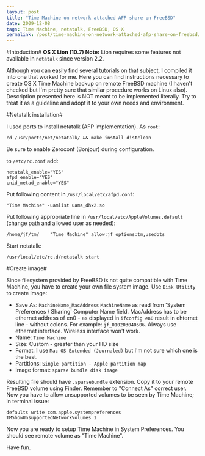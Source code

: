 ```yaml
---
layout: post
title: "Time Machine on network attached AFP share on FreeBSD"
date: 2009-12-08
tags: Time Machine, netatalk, FreeBSD, OS X
permalink: /post/time-machine-on-network-attached-afp-share-on-freebsd/
---
```

#Intoduction#
**OS X Lion (10.7) Note:** Lion requires some features not available in `netatalk` since version 2.2.

Although you can easily find several tutorials on that subject, I compiled it into one that worked for me. Here you can find instructions necessary to create OS X Time Machine backup on remote FreeBSD machine (I haven't checked but I'm pretty sure that similar procedure works on Linux also). Description presented here is NOT meant to be implemented literally. Try to treat it as a guideline and adopt it to your own needs and environment.

#Netatalk installation#

I used ports to install netatalk (AFP implementation). As `root`:

    cd /usr/ports/net/netatalk/ && make install distclean

Be sure to enable Zeroconf (Bonjour) during configuration.
    
to `/etc/rc.conf` add:

    netatalk_enable="YES"
    afpd_enable="YES"
    cnid_metad_enable="YES"

Put following content in `/usr/local/etc/afpd.conf`:

    "Time Machine" -uamlist uams_dhx2.so

Put following appropriate line in `/usr/local/etc/AppleVolumes.default` (change path and allowed user as needed):

    /home/jf/tm/    "Time Machine" allow:jf options:tm,usedots
    
Start netatalk:

    /usr/local/etc/rc.d/netatalk start

#Create image#

Since filesystem provided by FreeBSD is not quite compatible with Time Machine, you have to create your own file system image. Use `Disk Utility` to create image:

* Save As: `MachineName_MacAddress`
`MachineName` as read from 'System Preferences / Sharing' Computer Name field. MacAddress has to be ethernet address of en0 - as displayed in `ifconfig en0` result in ehternet line - without colons. For example: `jf_010203040506`. Always use ethernet interface. Wireless interface won't work.
* Name: `Time Machine`
* Size: Custom - greater than your HD size
* Format: I use `Mac OS Extended (Journaled)` but I'm not sure which one is the best.
* Partitions: `Single partition - Apple partition map`
* Image format: `sparse bundle disk image`

Resulting file should have `.sparsebundle` extension. Copy it to your remote FreeBSD volume using Finder. Remember to "Connect As" correct user. Now you have to allow unsupported volumes to be seen by Time Machine; in terminal issue:

    defaults write com.apple.systempreferences TMShowUnsupportedNetworkVolumes 1
    
Now you are ready to setup Time Machine in System Preferences. You should see remote volume as "Time Machine".

Have fun.
